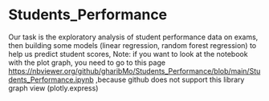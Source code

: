 # Students_Performance
Our task is the exploratory analysis of student performance data on exams, then building some models (linear regression, random forest regression) 
to help us predict student scores,
Note: if you want to look at the notebook with the plot graph, you need to go to this page
 https://nbviewer.org/github/gharibMo/Students_Performance/blob/main/Students_Performance.ipynb
 ,because github does not support this library graph view (plotly.express)
